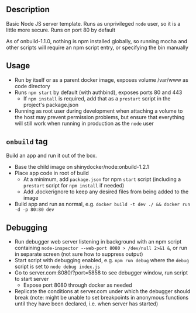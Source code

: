 ## Description
Basic Node JS server template.
Runs as unprivileged `node` user, so it is a little more secure. Runs on port 80 by default

As of onbuild-1.1.0, nothing is npm installed globally, so running mocha and other scripts will require an npm script entry, or specifying the bin manually

## Usage
* Run by itself or as a parent docker image, exposes volume /var/www as code directory
* Runs `npm start` by default (with authbind), exposes ports 80 and 443
  * If `npm install` is required, add that as a `prestart` script in the project's package.json
* Running as root user during development when attaching a volume to the host may prevent permission problems, but ensure that everything will still work when running in production as the `node` user

## `onbuild` tag
Build an app and run it out of the box.
* Base the child image on shinydocker/node:onbuild-1.2.1
* Place app code in root of build
  * At a minimum, add `package.json` for npm `start` script (including a `prestart` script for `npm install` if needed)
  * Add .dockerignore to keep any desired files from being added to the image
* Build app and run as normal, e.g. `docker build -t dev ./ && docker run -d -p 80:80 dev`

## Debugging
* Run debugger web server listening in background with an npm script containing `node-inspector --web-port 8080 > /dev/null 2>&1 &`, or run in separate screen (not sure how to suppress output)
* Start script with debugging enabled, e.g. `npm run debug` where the `debug` script is set to `node debug index.js`
* Go to server.com:8080/?port=5858 to see debugger window, run script to start server
  * Expose port 8080 through docker as needed
* Replicate the conditions at server.com under which the debugger should break (note: might be unable to set breakpoints in anonymous functions until they have been declared, i.e. when server has started)
